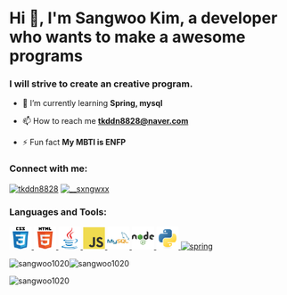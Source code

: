 <h1 align="left">Hi 👋, I'm Sangwoo Kim, a developer who wants to make a awesome programs</h1>
<h3 align="left">I will strive to create an creative program.</h3>

- 🌱 I’m currently learning **Spring, mysql**

- 📫 How to reach me **tkddn8828@naver.com**

- ⚡ Fun fact **My MBTI is ENFP**

<h3 align="left">Connect with me:</h3>
<p align="left">
<a href="https://fb.com/tkddn8828" target="blank"><img align="center" src="https://raw.githubusercontent.com/rahuldkjain/github-profile-readme-generator/master/src/images/icons/Social/facebook.svg" alt="tkddn8828" height="30" width="40" /></a>
<a href="https://instagram.com/__sxngwxx" target="blank"><img align="center" src="https://raw.githubusercontent.com/rahuldkjain/github-profile-readme-generator/master/src/images/icons/Social/instagram.svg" alt="__sxngwxx" height="30" width="40" /></a>
</p>

<h3 align="left">Languages and Tools:</h3>
<p align="left"> <a href="https://www.w3schools.com/css/" target="_blank" rel="noreferrer"> <img src="https://raw.githubusercontent.com/devicons/devicon/master/icons/css3/css3-original-wordmark.svg" alt="css3" width="40" height="40"/> </a> <a href="https://www.w3.org/html/" target="_blank" rel="noreferrer"> <img src="https://raw.githubusercontent.com/devicons/devicon/master/icons/html5/html5-original-wordmark.svg" alt="html5" width="40" height="40"/> </a> <a href="https://www.java.com" target="_blank" rel="noreferrer"> <img src="https://raw.githubusercontent.com/devicons/devicon/master/icons/java/java-original.svg" alt="java" width="40" height="40"/> </a> <a href="https://developer.mozilla.org/en-US/docs/Web/JavaScript" target="_blank" rel="noreferrer"> <img src="https://raw.githubusercontent.com/devicons/devicon/master/icons/javascript/javascript-original.svg" alt="javascript" width="40" height="40"/> </a> <a href="https://www.mysql.com/" target="_blank" rel="noreferrer"> <img src="https://raw.githubusercontent.com/devicons/devicon/master/icons/mysql/mysql-original-wordmark.svg" alt="mysql" width="40" height="40"/> </a> <a href="https://nodejs.org" target="_blank" rel="noreferrer"> <img src="https://raw.githubusercontent.com/devicons/devicon/master/icons/nodejs/nodejs-original-wordmark.svg" alt="nodejs" width="40" height="40"/> </a> <a href="https://www.python.org" target="_blank" rel="noreferrer"> <img src="https://raw.githubusercontent.com/devicons/devicon/master/icons/python/python-original.svg" alt="python" width="40" height="40"/> </a> <a href="https://spring.io/" target="_blank" rel="noreferrer"> <img src="https://www.vectorlogo.zone/logos/springio/springio-icon.svg" alt="spring" width="40" height="40"/> </a> </p>

<p><img align="left" src="https://github-readme-stats.vercel.app/api/top-langs?username=sangwoo1020&show_icons=true&locale=en&layout=compact" alt="sangwoo1020" /></p>

<p>&nbsp;<img align="left" src="https://github-readme-stats.vercel.app/api?username=sangwoo1020&show_icons=true&locale=en" alt="sangwoo1020" /></p>

<p><img align="left" src="https://github-readme-streak-stats.herokuapp.com/?user=sangwoo1020&" alt="sangwoo1020" /></p>
